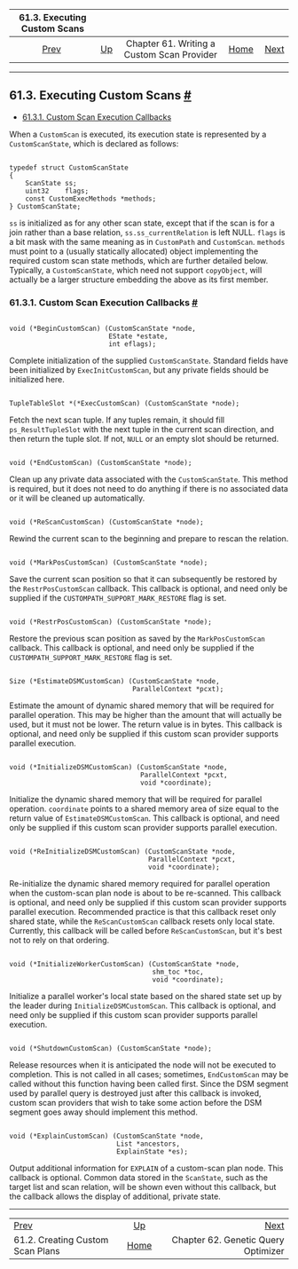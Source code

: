 

|                    61.3. Executing Custom Scans                   |                                                                     |                                            |                                                       |                                                          |
| :---------------------------------------------------------------: | :------------------------------------------------------------------ | :----------------------------------------: | ----------------------------------------------------: | -------------------------------------------------------: |
| [Prev](custom-scan-plan.html "61.2. Creating Custom Scan Plans")  | [Up](custom-scan.html "Chapter 61. Writing a Custom Scan Provider") | Chapter 61. Writing a Custom Scan Provider | [Home](index.html "PostgreSQL 17devel Documentation") |  [Next](geqo.html "Chapter 62. Genetic Query Optimizer") |

***

## 61.3. Executing Custom Scans [#](#CUSTOM-SCAN-EXECUTION)

* [61.3.1. Custom Scan Execution Callbacks](custom-scan-execution.html#CUSTOM-SCAN-EXECUTION-CALLBACKS)

When a `CustomScan` is executed, its execution state is represented by a `CustomScanState`, which is declared as follows:

```

typedef struct CustomScanState
{
    ScanState ss;
    uint32    flags;
    const CustomExecMethods *methods;
} CustomScanState;
```

`ss` is initialized as for any other scan state, except that if the scan is for a join rather than a base relation, `ss.ss_currentRelation` is left NULL. `flags` is a bit mask with the same meaning as in `CustomPath` and `CustomScan`. `methods` must point to a (usually statically allocated) object implementing the required custom scan state methods, which are further detailed below. Typically, a `CustomScanState`, which need not support `copyObject`, will actually be a larger structure embedding the above as its first member.

### 61.3.1. Custom Scan Execution Callbacks [#](#CUSTOM-SCAN-EXECUTION-CALLBACKS)

```

void (*BeginCustomScan) (CustomScanState *node,
                         EState *estate,
                         int eflags);
```

Complete initialization of the supplied `CustomScanState`. Standard fields have been initialized by `ExecInitCustomScan`, but any private fields should be initialized here.

```

TupleTableSlot *(*ExecCustomScan) (CustomScanState *node);
```

Fetch the next scan tuple. If any tuples remain, it should fill `ps_ResultTupleSlot` with the next tuple in the current scan direction, and then return the tuple slot. If not, `NULL` or an empty slot should be returned.

```

void (*EndCustomScan) (CustomScanState *node);
```

Clean up any private data associated with the `CustomScanState`. This method is required, but it does not need to do anything if there is no associated data or it will be cleaned up automatically.

```

void (*ReScanCustomScan) (CustomScanState *node);
```

Rewind the current scan to the beginning and prepare to rescan the relation.

```

void (*MarkPosCustomScan) (CustomScanState *node);
```

Save the current scan position so that it can subsequently be restored by the `RestrPosCustomScan` callback. This callback is optional, and need only be supplied if the `CUSTOMPATH_SUPPORT_MARK_RESTORE` flag is set.

```

void (*RestrPosCustomScan) (CustomScanState *node);
```

Restore the previous scan position as saved by the `MarkPosCustomScan` callback. This callback is optional, and need only be supplied if the `CUSTOMPATH_SUPPORT_MARK_RESTORE` flag is set.

```

Size (*EstimateDSMCustomScan) (CustomScanState *node,
                               ParallelContext *pcxt);
```

Estimate the amount of dynamic shared memory that will be required for parallel operation. This may be higher than the amount that will actually be used, but it must not be lower. The return value is in bytes. This callback is optional, and need only be supplied if this custom scan provider supports parallel execution.

```

void (*InitializeDSMCustomScan) (CustomScanState *node,
                                 ParallelContext *pcxt,
                                 void *coordinate);
```

Initialize the dynamic shared memory that will be required for parallel operation. `coordinate` points to a shared memory area of size equal to the return value of `EstimateDSMCustomScan`. This callback is optional, and need only be supplied if this custom scan provider supports parallel execution.

```

void (*ReInitializeDSMCustomScan) (CustomScanState *node,
                                   ParallelContext *pcxt,
                                   void *coordinate);
```

Re-initialize the dynamic shared memory required for parallel operation when the custom-scan plan node is about to be re-scanned. This callback is optional, and need only be supplied if this custom scan provider supports parallel execution. Recommended practice is that this callback reset only shared state, while the `ReScanCustomScan` callback resets only local state. Currently, this callback will be called before `ReScanCustomScan`, but it's best not to rely on that ordering.

```

void (*InitializeWorkerCustomScan) (CustomScanState *node,
                                    shm_toc *toc,
                                    void *coordinate);
```

Initialize a parallel worker's local state based on the shared state set up by the leader during `InitializeDSMCustomScan`. This callback is optional, and need only be supplied if this custom scan provider supports parallel execution.

```

void (*ShutdownCustomScan) (CustomScanState *node);
```

Release resources when it is anticipated the node will not be executed to completion. This is not called in all cases; sometimes, `EndCustomScan` may be called without this function having been called first. Since the DSM segment used by parallel query is destroyed just after this callback is invoked, custom scan providers that wish to take some action before the DSM segment goes away should implement this method.

```

void (*ExplainCustomScan) (CustomScanState *node,
                           List *ancestors,
                           ExplainState *es);
```

Output additional information for `EXPLAIN` of a custom-scan plan node. This callback is optional. Common data stored in the `ScanState`, such as the target list and scan relation, will be shown even without this callback, but the callback allows the display of additional, private state.

***

|                                                                   |                                                                     |                                                          |
| :---------------------------------------------------------------- | :-----------------------------------------------------------------: | -------------------------------------------------------: |
| [Prev](custom-scan-plan.html "61.2. Creating Custom Scan Plans")  | [Up](custom-scan.html "Chapter 61. Writing a Custom Scan Provider") |  [Next](geqo.html "Chapter 62. Genetic Query Optimizer") |
| 61.2. Creating Custom Scan Plans                                  |        [Home](index.html "PostgreSQL 17devel Documentation")        |                      Chapter 62. Genetic Query Optimizer |
